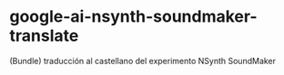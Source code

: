 # google-ai-nsynth-soundmaker-translate
(Bundle) traducción al castellano del experimento NSynth SoundMaker
